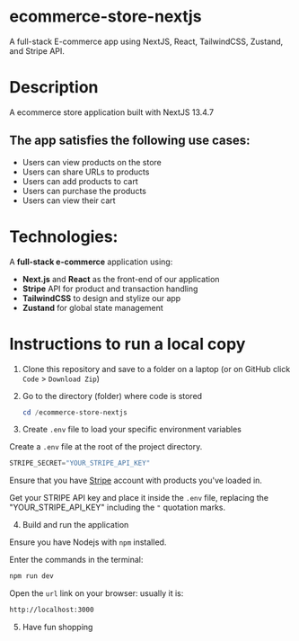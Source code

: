 # ecommerce-store-nextjs
 A full-stack E-commerce app using NextJS, React, TailwindCSS, Zustand, and Stripe API.

# Description

A ecommerce store application built with NextJS 13.4.7

## The app satisfies the following use cases:

- Users can view products on the store
- Users can share URLs to products
- Users can add products to cart
- Users can purchase the products
- Users can view their cart

# Technologies:

A **full-stack e-commerce** application using:

- **Next.js** and **React** as the front-end of our application
- **Stripe** API for product and transaction handling
- **TailwindCSS** to design and stylize our app
- **Zustand** for global state management

# Instructions to run a local copy

1. Clone this repository and save to a folder on a laptop (or on GitHub click `Code` > `Download Zip`)

2. Go to the directory (folder) where code is stored 

    ```powershell
    cd /ecommerce-store-nextjs
    ```

3. Create `.env` file to load your specific environment variables

Create a `.env` file at the root of the project directory.

```js
STRIPE_SECRET="YOUR_STRIPE_API_KEY"
```

Ensure that you have [Stripe](https://stripe.com/) account with products you've loaded in.

Get your STRIPE API key and place it inside the `.env` file, replacing the "YOUR_STRIPE_API_KEY" including the `"` quotation marks.

4. Build and run the application

Ensure you have Nodejs with `npm` installed.

Enter the commands in the terminal:

```sh
npm run dev
```

Open the `url` link on your browser: usually it is:

```sh
http://localhost:3000
```

5. Have fun shopping